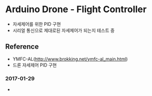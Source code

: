 # Arduino Drone - Flight Controller
+ 자세제어를 위한 PID 구현
+ 시리얼 통신으로 제대로된 자세제어가 되는지 테스트 중

## Reference
+ YMFC-AL(http://www.brokking.net/ymfc-al_main.html)
+ 드론 자세제어 PID 구현

### 2017-01-29
+   
